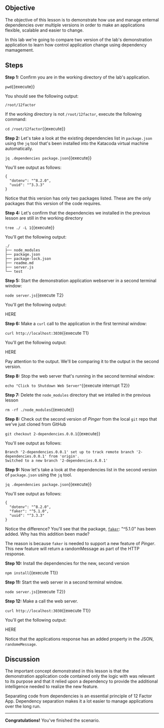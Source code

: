 ## Objective
The objective of this lesson is to demonstrate how use and manage enternal dependencies over multiple versions in order to make an applications flexible, scalable and easier to change.

In this lab we're going to compare two version of the lab's demonstration application to learn how control application change using dependency mamagement.


## Steps

**Step 1:** Confirm you are in the working directory of the lab's application.

`pwd`{{execute}}

You should see the following output:

`/root/12factor`

If the working directory is not `/root/12factor`, execute the following command:

`cd /root/12factor`{{execute}}

**Step 2:** Let's take a look at the existing dependencies list in `package.json` using the `jq` tool that's been installed into the Katacoda virtual machine automatically.

`jq .dependencies package.json`{{execute}}

You'll see output as follows:

```
{
  "dotenv": "^8.2.0",
  "uuid": "^3.3.3"
}
```

Notice that this version has only two packages listed. These are the only packages that this version of the code requires.

**Step 4:** Let's confirm that the dependencies we installed in the previous lesson are still in the working directory

`tree ./ -L 1`{{execute}}

You'll get the following output:

```
./
├── node_modules
├── package.json
├── package-lock.json
├── readme.md
├── server.js
└── test

```

**Step 5:** Start the demonstration application webserver in a second terminal window:

`node server.js`{{execute T2}

You'll get the following output:

HERE

**Step 6:** Make a `curl` call to the application in the first terminal window:

`curl http://localhost:3030`{{execute T1}

You'll get the following output:

HERE

Pay attention to the output. We'll be comparing it to the output in the second version.

**Step 8:** Stop the web server that's running in the second terminal window:

`echo "Click to Shutdown Web Server"`{{execute interrupt T2}}

**Step 7:** Delete the `node_modules` directory that we intalled in the previous lesson

`rm -rf ./node_modules`{{execute}}

**Step 8:** Check out the second version of *Pinger* from the local `git` repo that we've just cloned from GitHub

`git checkout 2-dependencies.0.0.1`{{execute}}

You'll see output as follows:

```
Branch '2-dependencies.0.0.1' set up to track remote branch '2-dependencies.0.0.1' from 'origin'.
Switched to a new branch '2-dependencies.0.0.1'

```

**Step 9:** Now let's take a look at the dependencies list in the second version of `package.json` using the `jq` tool.

`jq .dependencies package.json`{{execute}}

You'll see output as follows:

```
{
  "dotenv": "^8.2.0",
  "faker": "^5.1.0",
  "uuid": "^3.3.3"
}
```

Notice the difference? You'll see that the package, [`faker`](https://www.npmjs.com/package/faker): "^5.1.0" has been added. Why has this addition been made?

The reason is because `faker` is needed to support a new feature of *Pinger*. This new feature will return a randomMessage as part of the HTTP response.

**Step 10:** Install the dependencies for the new, second version

`npm install`{{execute T1}}

**Step 11:** Start the web server in a second terminal window.

`node server.js`{{execute T2}}

**Step 12:** Make a call the web server.

`curl http://localhost:3030`{{execute T1}}

You'll get the following output:

HERE

Notice that the applications response has an added property in the JSON, `randomeMessage`.

## Discussion

The important concept demonstrated in this lesson is that the demonstration application code contained only the logic with was relevant to its purpose and that it relied upon a dependency to provide the additional intelligence needed to realize the new feature.

Separating code from dependencies is an essential principle of 12 Factor App. Dependency separation makes it a lot easier to manage applications over the long run.

---

**Congratulations!** You've finished the scenario.